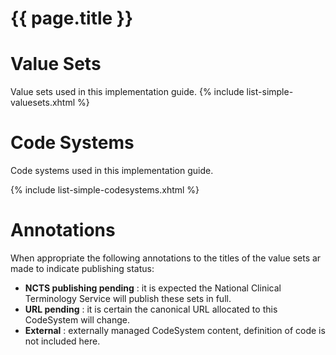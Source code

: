 # {{ page.title }}

# Value Sets

Value sets used in this implementation guide.
{% include list-simple-valuesets.xhtml %}


# Code Systems

Code systems used in this implementation guide.

{% include list-simple-codesystems.xhtml %}

# Annotations 
When appropriate the following annotations to the titles of the value sets ar made to indicate publishing status:

* **NCTS publishing pending** : it is expected the National Clinical Terminology Service will publish these sets in full.
* **URL pending** : it is certain the canonical URL allocated to this CodeSystem will change.
* **External** : externally managed CodeSystem content, definition of code is not included here. 

